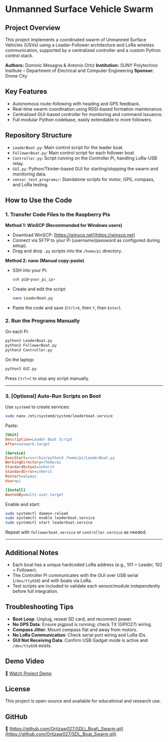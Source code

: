 # Unmanned Surface Vehicle Swarm

## Project Overview

This project implements a coordinated swarm of Unmanned Surface Vehicles (USVs) using a Leader-Follower architecture and LoRa wireless communication, supported by a centralized controller and a custom Python control stack.

**Authors:** Dominic Mesagna & Antonio Ortiz
**Institution:** SUNY Polytechnic Institute – Department of Electrical and Computer Engineering
**Sponsor:** Drone City

## Key Features

* Autonomous route-following with heading and GPS feedback.
* Real-time swarm coordination using RSSI-based formation maintenance.
* Centralized GUI-based controller for monitoring and command issuance.
* Full modular Python codebase, easily extendable to more followers.

## Repository Structure

* `LeaderBoat.py`: Main control script for the leader boat.
* `FollowerBoat.py`: Main control script for each follower boat.
* `Controller.py`: Script running on the Controller Pi, handling LoRa-USB relay.
* `GUI.py`: Python/Tkinter-based GUI for starting/stopping the swarm and monitoring data.
* `sensor_test_programs/`: Standalone scripts for motor, GPS, compass, and LoRa testing.

## How to Use the Code

### 1. Transfer Code Files to the Raspberry Pis

**Method 1: WinSCP (Recommended for Windows users)**

* Download WinSCP: [https://winscp.net](https://winscp.net)
* Connect via SFTP to your Pi (username/password as configured during setup).
* Drag and drop `.py` scripts into the `/home/pi` directory.

**Method 2: nano (Manual copy-paste)**

* SSH into your Pi:

  ```bash
  ssh pi@<your_pi_ip>
  ```
* Create and edit the script:

  ```bash
  nano LeaderBoat.py
  ```
* Paste the code and save (`Ctrl+X`, then `Y`, then `Enter`).

### 2. Run the Programs Manually

On each Pi:

```bash
python3 LeaderBoat.py
python3 FollowerBoat.py
python3 Controller.py
```

On the laptop:

```bash
python3 GUI.py
```

Press `Ctrl+C` to stop any script manually.

---

### 3. \[Optional] Auto-Run Scripts on Boot

Use `systemd` to create services:

```bash
sudo nano /etc/systemd/system/leaderboat.service
```

Paste:

```ini
[Unit]
Description=Leader Boat Script
After=network.target

[Service]
ExecStart=/usr/bin/python3 /home/pi/LeaderBoat.py
WorkingDirectory=/home/pi
StandardOutput=inherit
StandardError=inherit
Restart=always
User=pi

[Install]
WantedBy=multi-user.target
```

Enable and start:

```bash
sudo systemctl daemon-reload
sudo systemctl enable leaderboat.service
sudo systemctl start leaderboat.service
```

Repeat with `followerboat.service` or `controller.service` as needed.

---

## Additional Notes

* Each boat has a unique hardcoded LoRa address (e.g., 101 = Leader, 102 = Follower).
* The Controller Pi communicates with the GUI over USB serial (`/dev/ttyGS0`) and with boats via LoRa.
* Test scripts are included to validate each sensor/module independently before full integration.

## Troubleshooting Tips

* **Boot Loop**: Unplug, reseat SD card, and reconnect power.
* **No GPS Data**: Ensure pigpiod is running; check TX (GPIO27) wiring.
* **Compass Jitter**: Mount compass flat and away from motors.
* **No LoRa Communication**: Check serial port wiring and LoRa IDs.
* **GUI Not Receiving Data**: Confirm USB Gadget mode is active and `/dev/ttyGS0` exists.

## Demo Video

🎥 [Watch Project Demo](https://youtube.com/shorts/xEofub0lBZo?feature=share)

## License

This project is open-source and available for educational and research use.

## GitHub

📁 [https://github.com/Ortizaw027/SDL\_Boat\_Swarm.git](https://github.com/Ortizaw027/SDL_Boat_Swarm.git)
